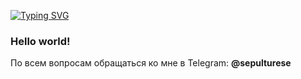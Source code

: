 [![Typing SVG](https://readme-typing-svg.herokuapp.com?font=Hack&duration=2000&pause=100&color=3894D2&background=1F1F1F&center=true&vCenter=true&width=435&lines=%D0%A1%D0%B5%D1%82%D0%B5%D0%B2%D0%B0%D1%8F+%D0%B8%D0%BD%D0%B6%D0%B5%D0%BD%D0%B5%D1%80%D0%B8%D1%8F;Linux+%D0%B0%D0%B4%D0%BC%D0%B8%D0%BD%D0%B8%D1%81%D1%82%D1%80%D0%B8%D1%80%D0%BE%D0%B2%D0%B0%D0%BD%D0%B8%D0%B5;Python;Lua;PHP)](https://git.io/typing-svg)

### Hello world!

По всем вопросам обращаться ко мне в Telegram: **@sepulturese**
